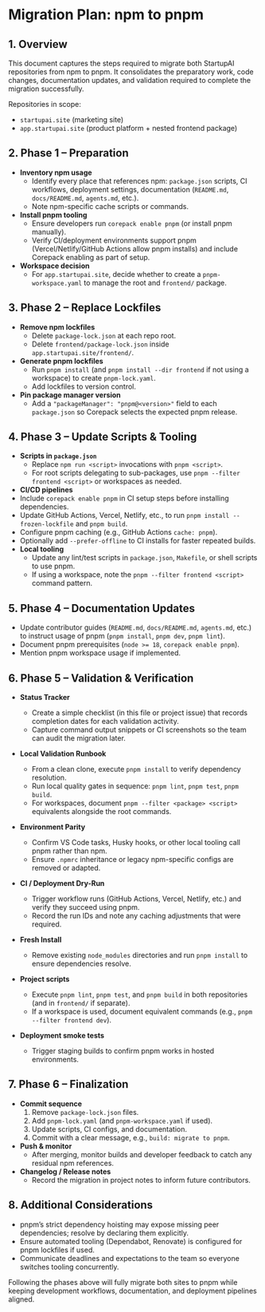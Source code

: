 # Migration Plan: npm to pnpm

## 1. Overview

This document captures the steps required to migrate both StartupAI repositories from npm to pnpm. It consolidates the preparatory work, code changes, documentation updates, and validation required to complete the migration successfully.

Repositories in scope:
- `startupai.site` (marketing site)
- `app.startupai.site` (product platform + nested frontend package)

## 2. Phase 1 – Preparation

- **Inventory npm usage**
  - Identify every place that references npm: `package.json` scripts, CI workflows, deployment settings, documentation (`README.md`, `docs/README.md`, `agents.md`, etc.).
  - Note npm-specific cache scripts or commands.
- **Install pnpm tooling**
  - Ensure developers run `corepack enable pnpm` (or install pnpm manually).
  - Verify CI/deployment environments support pnpm (Vercel/Netlify/GitHub Actions allow pnpm installs) and include Corepack enabling as part of setup.
- **Workspace decision**
  - For `app.startupai.site`, decide whether to create a `pnpm-workspace.yaml` to manage the root and `frontend/` package.

## 3. Phase 2 – Replace Lockfiles

- **Remove npm lockfiles**
  - Delete `package-lock.json` at each repo root.
  - Delete `frontend/package-lock.json` inside `app.startupai.site/frontend/`.
- **Generate pnpm lockfiles**
  - Run `pnpm install` (and `pnpm install --dir frontend` if not using a workspace) to create `pnpm-lock.yaml`.
  - Add lockfiles to version control.
- **Pin package manager version**
  - Add a `"packageManager": "pnpm@<version>"` field to each `package.json` so Corepack selects the expected pnpm release.

## 4. Phase 3 – Update Scripts & Tooling

- **Scripts in `package.json`**
  - Replace `npm run <script>` invocations with `pnpm <script>`.
  - For root scripts delegating to sub-packages, use `pnpm --filter frontend <script>` or workspaces as needed.
 - **CI/CD pipelines**
  - Include `corepack enable pnpm` in CI setup steps before installing dependencies.
  - Update GitHub Actions, Vercel, Netlify, etc., to run `pnpm install --frozen-lockfile` and `pnpm build`.
  - Configure pnpm caching (e.g., GitHub Actions `cache: pnpm`).
  - Optionally add `--prefer-offline` to CI installs for faster repeated builds.
- **Local tooling**
  - Update any lint/test scripts in `package.json`, `Makefile`, or shell scripts to use pnpm.
  - If using a workspace, note the `pnpm --filter frontend <script>` command pattern.

## 5. Phase 4 – **Documentation Updates**

- Update contributor guides (`README.md`, `docs/README.md`, `agents.md`, etc.) to instruct usage of pnpm (`pnpm install`, `pnpm dev`, `pnpm lint`).
- Document pnpm prerequisites (`node >= 18`, `corepack enable pnpm`).
- Mention pnpm workspace usage if implemented.

## 6. Phase 5 – Validation & Verification

- **Status Tracker**
  - Create a simple checklist (in this file or project issue) that records completion dates for each validation activity.
  - Capture command output snippets or CI screenshots so the team can audit the migration later.
- **Local Validation Runbook**
  - From a clean clone, execute `pnpm install` to verify dependency resolution.
  - Run local quality gates in sequence: `pnpm lint`, `pnpm test`, `pnpm build`.
  - For workspaces, document `pnpm --filter <package> <script>` equivalents alongside the root commands.
- **Environment Parity**
  - Confirm VS Code tasks, Husky hooks, or other local tooling call pnpm rather than npm.
  - Ensure `.npmrc` inheritance or legacy npm-specific configs are removed or adapted.
- **CI / Deployment Dry-Run**
  - Trigger workflow runs (GitHub Actions, Vercel, Netlify, etc.) and verify they succeed using pnpm.
  - Record the run IDs and note any caching adjustments that were required.


- **Fresh Install**
  - Remove existing `node_modules` directories and run `pnpm install` to ensure dependencies resolve.
- **Project scripts**
  - Execute `pnpm lint`, `pnpm test`, and `pnpm build` in both repositories (and in `frontend/` if separate).
  - If a workspace is used, document equivalent commands (e.g., `pnpm --filter frontend dev`).
- **Deployment smoke tests**
  - Trigger staging builds to confirm pnpm works in hosted environments.

## 7. Phase 6 – Finalization

- **Commit sequence**
  1. Remove `package-lock.json` files.
  2. Add `pnpm-lock.yaml` (and `pnpm-workspace.yaml` if used).
  3. Update scripts, CI configs, and documentation.
  4. Commit with a clear message, e.g., `build: migrate to pnpm`.
- **Push & monitor**
  - After merging, monitor builds and developer feedback to catch any residual npm references.
- **Changelog / Release notes**
  - Record the migration in project notes to inform future contributors.

## 8. Additional Considerations

- pnpm’s strict dependency hoisting may expose missing peer dependencies; resolve by declaring them explicitly.
- Ensure automated tooling (Dependabot, Renovate) is configured for pnpm lockfiles if used.
- Communicate deadlines and expectations to the team so everyone switches tooling concurrently.

Following the phases above will fully migrate both sites to pnpm while keeping development workflows, documentation, and deployment pipelines aligned.
